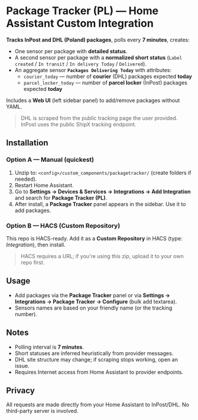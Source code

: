 # Package Tracker (PL) — Home Assistant Custom Integration

**Tracks InPost and DHL (Poland) packages**, polls every **7 minutes**, creates:
- One sensor per package with **detailed status**.
- A second sensor per package with a **normalized short status** (`Label created` / `In transit` / `In delivery Today` / `Delivered`).
- An aggregate sensor **`Packages Delivering Today`** with attributes:
  - `courier_today` — number of **courier** (DHL) packages expected **today**
  - `parcel_locker_today` — number of **parcel locker** (InPost) packages expected **today**

Includes a **Web UI** (left sidebar panel) to add/remove packages without YAML.

> DHL is scraped from the public tracking page the user provided. InPost uses the public ShipX tracking endpoint.

## Installation

### Option A — Manual (quickest)
1. Unzip to: `<config>/custom_components/packagetracker/` (create folders if needed).
2. Restart Home Assistant.
3. Go to **Settings → Devices & Services → Integrations → Add Integration** and search for **Package Tracker (PL)**.
4. After install, a **Package Tracker** panel appears in the sidebar. Use it to add packages.

### Option B — HACS (Custom Repository)
This repo is HACS-ready. Add it as a **Custom Repository** in HACS (type: *Integration*), then install.
> HACS requires a URL; if you're using this zip, upload it to your own repo first.

## Usage
- Add packages via the **Package Tracker** panel or via **Settings → Integrations → Package Tracker → Configure** (bulk add textarea).
- Sensors names are based on your friendly name (or the tracking number).

## Notes
- Polling interval is **7 minutes**.
- Short statuses are inferred heuristically from provider messages.
- DHL site structure may change; if scraping stops working, open an issue.
- Requires Internet access from Home Assistant to provider endpoints.

## Privacy
All requests are made directly from your Home Assistant to InPost/DHL. No third-party server is involved.